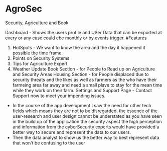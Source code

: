 # AgroSec
Security, Agriculture and Book

Dashboard - Shows the users profile and USer Data that can be exported at every or any case could ebe monthly or by events trigger.
#Features 
1. HotSpots - We want to know the area and the day it happened if possible the time frame.
2. Points on Security Systems 
3. Tips for Agriculture Expert
4. Weather Update 
Book Section - for People to Read up on Agriculture and Security Areas
Housing Section - for People displaced due to security threats and the likes as well as farmers as the who have their farmeing area far away and need a small plave to stay for the mean time while they work on their farm.
Settings and Support Page - Contact Support now to meet your impending issues.

- In the course of the app development I saw the need for other tech fields which means they are not to be disregarded, the essence of the user-research and user design cannot be understated as you have seen in the build up of the application 
the security aspect the high perception and information from the cyberSecurity experts would have provided a better way to secure and represent the data to our users. 
- Then the data analyst to show us the better way to best represent data that won't be confusing to the user